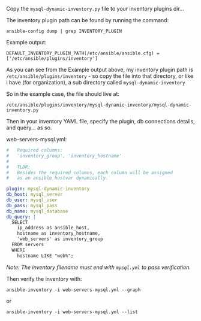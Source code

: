 Copy the `mysql-dynamic-inventory.py` file to your inventory plugins dir...

The inventory plugin path can be found by running the command:

`ansible-config dump | grep INVENTORY_PLUGIN`

Example output:

`DEFAULT_INVENTORY_PLUGIN_PATH(/etc/ansible/ansible.cfg) = ['/etc/ansible/plugins/inventory']`

As you can see from the Example output above, my inventory plugin path is `/etc/ansible/plugins/inventory` - so copy the file into that directory, or like i have (for organization), a sub directory called `mysql-dynamic-inventory`

So in the example case, the file should live at:

`/etc/ansible/plugins/inventory/mysql-dynamic-inventory/mysql-dynamic-inventory.py`

Then in your inventory YAML file, specify the plugin, db connections details, and query... as so.

web-servers-mysql.yml:

```yaml
#   Required columns:
#   'inventory_group', 'inventory_hostname'
#
#   TLDR:
#   Besides the required columns, each column will be assigned
#   as an ansible hostvar dynamically.

plugin: mysql-dynamic-inventory
db_host: mysql_server
db_user: mysql_user
db_pass: mysql_pass
db_name: mysql_database
db_query: |
  SELECT 
    ip_address as ansible_host,
    hostname as inventory_hostname,
    'web_servers' as inventory_group 
  FROM servers
  WHERE 
    hostname LIKE "web%";
```

_Note: The inventory filename must end with `mysql.yml` to pass verification._

Then verify the inventory with:

`ansible-inventory -i web-servers-mysql.yml --graph`

or

`ansible-inventory -i web-servers-mysql.yml --list`
